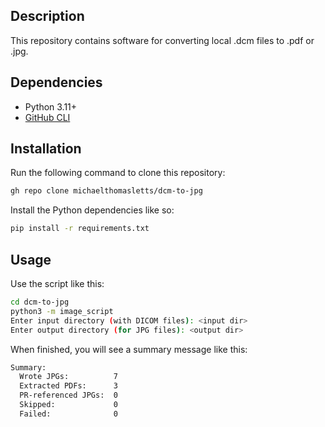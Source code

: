 ## Description

This repository contains software for converting local .dcm files to .pdf or .jpg.

## Dependencies

- Python 3.11+
- [GitHub CLI](https://cli.github.com/)

## Installation

Run the following command to clone this repository:

```bash
gh repo clone michaelthomasletts/dcm-to-jpg
```

Install the Python dependencies like so:

```bash
pip install -r requirements.txt
```

## Usage

Use the script like this:

```bash
cd dcm-to-jpg
python3 -m image_script
Enter input directory (with DICOM files): <input dir>
Enter output directory (for JPG files): <output dir>
```

When finished, you will see a summary message like this:

```txt
Summary:
  Wrote JPGs:          7
  Extracted PDFs:      3
  PR-referenced JPGs:  0
  Skipped:             0
  Failed:              0
```